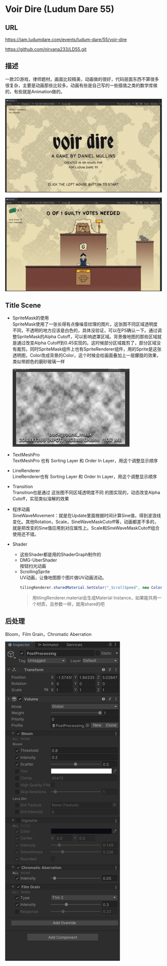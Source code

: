 # Voir Dire (Ludum Dare 55)

## URL
https://jam.ludumdare.com/events/ludum-dare/55/voir-dire

https://github.com/nirvana233/LD55.git

## 描述
一款2D游戏，律师题材。画面比较精美，动画做的很好，代码层面东西不算很多很复杂，主要是动画那些比较多。动画有些是自己写的一些插值之类的数学库做的，有些就是Animation做的。

![](Clip_20241012_152645.png)

![](Clip_20241012_151055.png)

## Title Scene
- SpriteMask的使用  
SpriteMask使用了一张长得有点像噪音纹理的图片。这张图不同区域透明度不同，不透明的地方应该是白色的，具体没验证，可以在PS确认一下。通过调整SpriteMask的Alpha Cutoff，可以影响遮罩区域。背景像地图的那些区域就是通过改变Alpha Cutoff到0.45实现的。这时候部分区域裁剪了，部分区域没有裁剪。同时SpriteMask组件上也有SpriteRenderer组件，用的Sprite是这张透明图，Color改成背景的Color，这个时候会给画面叠加上一层朦胧的效果，类似带颜色的磨砂玻璃一样

    ![](Clip_20241012_145045.png)

- TextMeshPro  
TextMeshPro 也有 Sorting Layer 和 Order In Layer，用这个调整显示顺序

- LineRenderer  
LineRenderer也有 Sorting Layer 和 Order In Layer，用这个调整显示顺序

- Transition  
Transition也是通过 这张图不同区域透明度不同 的图实现的，动态改变Alpha Cutoff，实现类似溶解的效果

- 程序动画  
    SineWaveMovement：就是在Update里面根据时间计算Sine值，得到波浪线变化。其他Rotation，Scale，SineWaveMaskCutoff等，动画都差不多的，就是把改变的Sine值应用到对应属性上。Scale和SineWaveMaskCutoff组合使用还不错。

- Shader  
    - 这些Shader都是用的ShaderGraph制作的
    - DMG-UberShader  
	    按钮扫光动画
    - ScrollingSprite  
    UV动画，让像地图那个图片做UV动画流动。
        ```csharp
        tilingRenderer.sharedMaterial.SetColor("_ScrollSpeed", new Color(scrollSpeed.x,scrollSpeed.y, 0f,0f));
        ```
        > 用tilingRenderer.material会生成Material Instance，如果能共用一个材质，且参数一样，就用share的吧


## 后处理
Bloom，Film Grain，Chromatic Aberration  

![](Clip_20241012_150807.png)
